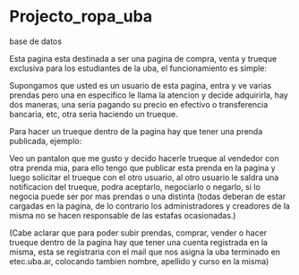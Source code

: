 # Projecto_ropa_uba
base de datos

Esta pagina esta destinada a ser una pagina de compra, venta y trueque exclusiva para los estudiantes de la uba, el funcionamiento es simple:

Supongamos que usted es un usuario de esta pagina, entra y ve varias prendas pero una en especifico le llama la atencion y decide adquirirla, hay dos maneras, una seria pagando su precio en efectivo o transferencia bancaria, etc, otra seria haciendo un trueque.

Para hacer un trueque dentro de la pagina hay que tener una prenda publicada, ejemplo:

Veo un pantalon que me gusto y decido hacerle trueque al vendedor con otra prenda mia, para ello tengo que publicar esta prenda en la pagina y luego solicitar el trueque con el otro usuario, al otro usuario le saldra una notificacion del trueque, podra aceptarlo, negociarlo o negarlo, si lo negocia puede ser por mas prendas o una distinta (todas deberan de estar cargadas en la pagina, de lo contrario los administradores y creadores de la misma no se hacen responsable de las estafas ocasionadas.)

(Cabe aclarar que para poder subir prendas, comprar, vender o hacer trueque dentro de la pagina hay que tener una cuenta registrada en la misma, esta se registraria con el mail que nos asigna la uba terminado en etec.uba.ar, colocando tambien nombre, apellido y curso en la misma)

